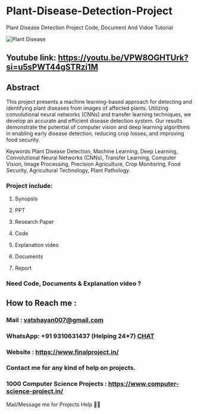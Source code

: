 # Plant-Disease-Detection-Project
Plant Disease Detection Project Code, Document And Vidoe Tutorial

![Plant Disease](https://github.com/user-attachments/assets/e8c20642-3428-4a85-b9ee-e2eb5f031c55)

## Youtube link: https://youtu.be/VPW8OGHTUrk?si=u5sPWT44gSTRzi1M

## Abstract
This project presents a machine learning-based approach for detecting and identifying plant diseases from images of affected plants. Utilizing convolutional neural networks (CNNs) and transfer learning techniques, we develop an accurate and efficient disease detection system. Our results demonstrate the potential of computer vision and deep learning algorithms in enabling early disease detection, reducing crop losses, and improving food security.

Keywords
Plant Disease Detection, Machine Learning, Deep Learning, Convolutional Neural Networks (CNNs), Transfer Learning, Computer Vision, Image Processing, Precision Agriculture, Crop Monitoring, Food Security, Agricultural Technology, Plant Pathology.

### Project include: 

1. Synopsis

2. PPT

3. Research Paper


4. Code

5. Explanation video

6. Documents

7. Report


### Need Code, Documents & Explanation video ? 

## How to Reach me :

### Mail : vatshayan007@gmail.com 

### WhatsApp: +91 9310631437 (Helping 24*7) **[CHAT](https://wa.me/message/CHWN2AHCPMAZK1)** 

### Website : https://www.finalproject.in/

### Contact me for any kind of help on projects.
### 1000 Computer Science Projects : https://www.computer-science-project.in/


Mail/Message me for Projects Help 🙏🏻
